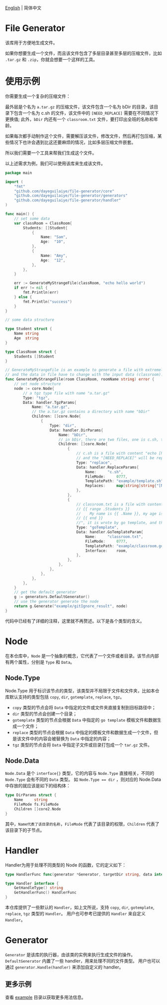 [English](README.md) | 简体中文

# File Generator

该库用于方便地生成文件。

如果你想要生成一个文件，而且该文件包含了多层目录甚至多层的压缩文件，比如 `.tar.gz` 和 `.zip`，你就会想要一个这样的工具。

# 使用示例
你需要生成一个复杂的压缩文件：

最外层是个名为 `a.tar.gz` 的压缩文件，该文件包含一个名为 bDir 的目录，该目录下包含一个名为 c.sh 的文件，该文件中的 `[NEED_REPLACE]` 需要在不同情况下更换值; 此外，`bDir` 内还有一个 `classroom.txt` 文件，要打印出全班的名称和年龄。

如果每次都手动制作这个文件，需要解压该文件，修改文件，然后再打包压缩，某些情况下也许会遇到比这还要麻烦的情况，比如多层压缩文件嵌套。

所以我们需要一个工具来帮我们生成这个文件。

以上述需求为例，我们可以使用该库来生成该文件。

```go
package main

import (
    "fmt"
    "github.com/dayeguilaiye/file-generator/core"
    "github.com/dayeguilaiye/file-generator/generators"
    "github.com/dayeguilaiye/file-generator/handler"
)

func main() {
    // set some data
    var classRoom = ClassRoom{
        Students: []Student{
            {
                Name: "Sam",
                Age:  "10",
            },
            {
                Name: "Amy",
                Age:  "12",
            },
        },
    }

    err := GenerateMyStrangeFile(classRoom, "echo hello world")
    if err != nil {
        fmt.Println(err)
    } else {
        fmt.Println("success")
    }
}

// some data structure

type Student struct {
    Name string
    Age  string
}

type ClassRoom struct {
    Students []Student
}

// GenerateMyStrangeFile is an example to generate a file with extremely deep layers,
// and the data in file have to change with the input data (classroom).
func GenerateMyStrangeFile(room ClassRoom, roomName string) error {
    // set node structure
    node := core.Node{
        // a tgz type file with name "a.tar.gz"
        Type: "tgz",
        Data: handler.TgzParams{
            Name: "a.tar.gz",
            // the a.tar.gz contains a directory with name "bDir"
            Children: []core.Node{
                {
                    Type: "dir",
                    Data: handler.DirParams{
                        Name: "bDir",
                        // in bDir, there are two files, one is c.sh, the other is classroom.txt
                        Children: []core.Node{
                            {
                                // c.sh is a file with content "echo [NEED_REPLACE]",
                                // and the "[NEED_REPLACE]" will be replaced with the input data (roomName)
                                Type: "replace",
                                Data: handler.ReplaceParams{
                                    Name:     "c.sh",
                                    FileMode:     0777,
                                    TemplatePath: "example/template.sh",
                                    Replaces:     map[string]string{"[NEED_REPLACE]": roomName},
                                },
                            },
                            {
                                // classroom.txt is a file with content "
                                // {{ range .Students }}
                                //    My name is {{ .Name }}, my age is {{ .Age }}.
                                // {{ end }}
                                //", it is wrote by go template, and the data in file will be replaced with the input data (room)
                                Type: "goTemplate",
                                Data: handler.GoTemplateParam{
                                    Name:     "classroom.txt",
                                    FileMode:     0777,
                                    TemplatePath: "example/classroom.gotemplate",
                                    Interface:    room,
                                },
                            },
                        },
                    },
                },
            },
        },
    }
    // get the default generator
    g := generators.DefaultGenerator()
    // use the generator generate the node
    return g.Generate("example/gitIgnore_result", node)
}

```

代码中已经有了详细的注释，这里就不再赘述。以下是各个类型的含义。
# Node
在本仓库中，`Node` 是一个抽象的概念，它代表了一个文件或者目录。该节点内部有两个属性，分别是 `Type` 和 `Data`。

## Node.Type
Node.Type 用于标识该节点的类型，该类型并不局限于文件和文件夹，比如本仓库默认支持的类型包括 `copy`, `dir`, `gotemplate`, `replace`, `tgz`。
- `copy` 类型的节点会将 `Data` 中指定的文件或文件夹直接复制到目标路径中；
- `dir` 类型的节点会创建一个目录；
- `gotemplate` 类型的节点会根据 `Data` 中指定的 `go template` 模板文件和数据生成一个文件；
- `replace` 类型的节点会根据 `Data` 中指定的模板文件和数据生成一个文件，但是该文件中的内容会被替换为 `Data` 中指定的内容；
- `tgz` 类型的节点会将 `Data` 中指定子文件或目录打包成一个 `tar.gz` 文件。

## Node.Data
`Node.Data` 是个 `interface{}` 类型，它的内容与 `Node.Type` 直接相关，不同的 `Node.Type` 会有不同的 `Data` 类型。
如 `Node.Type == dir` ，则对应的 Node.Data 中存放的就应该是如下的结构体：

```go
type DirParams struct {
    Name     string
    FileMode fs.FileMode
    Children []core2.Node
}
```
其中，`Name代表了该目录的名称`，`FileMode` 代表了该目录的权限，`Children` 代表了该目录下的子节点。

# Handler
Handler为用于处理不同类型的 Node 的函数，它的定义如下：
```go
type HandlerFunc func(generator *Generator, targetDir string, data interface{}) error

type Handler interface {
    GetHandleType() string
    GetHandlerFunc() HandlerFunc
}
```
本仓库提供了一些默认的 `Handler`，如上文所说，支持 `copy`, `dir`, `gotemplate`, `replace`, `tgz` 类型的 `Handler`。
用户也可参考已提供的 `Handler` 来自定义 `Handler`。

# Generator
`Generator` 是该库的执行器，由该类的实例来执行生成文件的操作。`DefaultGenerator` 内置了一些 handler，用来处理不同的文件类型。
用户也可以通过 `generator.Handle(handler)` 来添加自定义的 handler。

## 更多示例

查看 [example](example) 目录以获取更多用法信息。